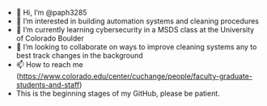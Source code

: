 - 👋 Hi, I’m @paph3285
- 👀 I’m interested in building automation systems and cleaning procedures
- 🌱 I’m currently learning cybersecurity in a MSDS class at the University of Colorado Boulder
- 💞️ I’m looking to collaborate on ways to improve cleaning systems any to best track changes in the background
- 📫 How to reach me (https://www.colorado.edu/center/cuchange/people/faculty-graduate-students-and-staff)
- This is the beginning stages of my GitHub, please be patient.

<!---
paph3285/paph3285 is a ✨ special ✨ repository because its `README.md` (this file) appears on your GitHub profile.
You can click the Preview link to take a look at your changes.
--->
